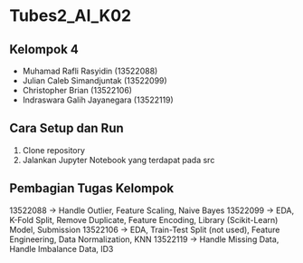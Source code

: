 # Tubes2_AI_K02

## Kelompok 4
- Muhamad Rafli Rasyidin (13522088)
- Julian Caleb Simandjuntak (13522099)
- Christopher Brian (13522106)
- Indraswara Galih Jayanegara (13522119)

## Cara Setup dan Run 
1. Clone repository
2. Jalankan Jupyter Notebook yang terdapat pada src

## Pembagian Tugas Kelompok
13522088 -> Handle Outlier, Feature Scaling, Naive Bayes
13522099 -> EDA, K-Fold Split, Remove Duplicate, Feature Encoding, Library (Scikit-Learn) Model, Submission
13522106 -> EDA, Train-Test Split (not used), Feature Engineering, Data Normalization, KNN
13522119 -> Handle Missing Data, Handle Imbalance Data, ID3

